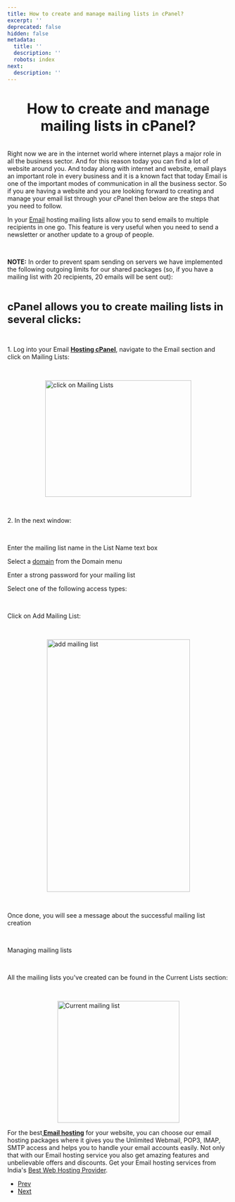 ```yaml
---
title: How to create and manage mailing lists in cPanel?
excerpt: ''
deprecated: false
hidden: false
metadata:
  title: ''
  description: ''
  robots: index
next:
  description: ''
---
```

<div class="page-header">
</div>
<dl class="article-info muted">
    <dt class="article-info-term">
</dt>
</dl>
<div itemprop="articleBody">
    <h1 dir="ltr" style="text-align: center;"><span style="font-size: xx-large;"><strong>How to create and manage mailing lists in cPanel?</strong></span></h1>
    <br/>Right now we are in the internet world where internet plays a major role in all the business sector. And for this reason today you can find a lot of website around you. And today along with internet and website, email plays an important role in every
    business and it is a known fact that today Email is one of the important modes of communication in all the business sector. So if you are having a website and you are looking forward to creating and manage your email list through your cPanel then
    below are the steps that you need to follow.
    <p dir="ltr"> </p>
    <p dir="ltr">In your <a href="https://www.hostingraja.in/email/email-solutions">Email</a> hosting mailing lists allow you to send emails to multiple recipients in one go. This feature is very useful when you need to send a newsletter or another update to a group
        of people.</p>
    <br/>
    <p dir="ltr"><strong>NOTE:</strong> In order to prevent spam sending on servers we have implemented the following outgoing limits for our shared packages (so, if you have a mailing list with 20 recipients, 20 emails will be sent out):</p>
    <strong><br/></strong>
    <p dir="ltr"><span style="font-size: x-large;"><strong>cPanel allows you to create mailing lists in several clicks:</strong></span></p>
    <br/>
    <p dir="ltr">1. Log into your Email <a href="https://www.hostingraja.in/hosting/cpanel-hosting/"><b>Hosting cPanel</b></a>, navigate to the Email section and click on Mailing Lists:</p>
    <br/>
    <p dir="ltr"><img style="display: block; margin-left: auto; margin-right: auto;" src="https://image.hostingraja.in/images/article/help/manage-mailing-lists1.jpg" alt="click on Mailing Lists" width="332" height="265" border="0" /></p>
    <br/>
    <p dir="ltr">2. In the next window:</p>
    <br/>
    <p dir="ltr">Enter the mailing list name in the List Name text box</p>
    <p dir="ltr">Select a <a href="https://www.hostingraja.in/domains/">domain</a> from the Domain menu</p>
    <p dir="ltr">Enter a strong password for your mailing list</p>
    <p dir="ltr">Select one of the following access types:</p>
    <br/>
    <p dir="ltr">Click on Add Mailing List:</p>
    <br/>
    <p dir="ltr"><img style="display: block; margin-left: auto; margin-right: auto;" src="https://image.hostingraja.in/images/article/help/manage-mailing-lists2.jpg" alt="add mailing list " width="325" height="574" border="0" /></p>
    <br/>
    <p dir="ltr">Once done, you will see a message about the successful mailing list creation</p>
    <br/>
    <p dir="ltr">Managing mailing lists</p>
    <br/>
    <p dir="ltr">All the mailing lists you've created can be found in the Current Lists section:</p>
    <br/>
    <p dir="ltr"><img style="display: block; margin-left: auto; margin-right: auto;" src="https://image.hostingraja.in/images/article/help/manage-mailing-lists3.jpg" alt="Current mailing list " width="277" height="277" border="0" /></p>
    <p dir="ltr"> </p>
    <p dir="ltr">For the best<a href="https://www.hostingraja.in/email/email-solutions/"><b> Email hosting</b></a> for your website, you can choose our email hosting packages where it gives you the Unlimited Webmail, POP3, IMAP, SMTP access and helps you to handle
        your email accounts easily. Not only that with our Email hosting service you also get amazing features and unbelievable offers and discounts. Get your Email hosting services from India's <a href="https://www.hostingraja.in/">Best Web Hosting Provider</a>.</p>
    <div> </div>
</div>
<ul class="pager pagenav">
    <li class="previous">
        <a class="hasTooltip" title="How to use the backup wizard in cpanel?" aria-label="Previous article: How to use the backup wizard in cpanel?" href="/docs/how-to-use-the-backup-wizard-in-cpanel" rel="prev">
            <span class="icon-chevron-left" aria-hidden="true"></span> <span aria-hidden="true">Prev</span> </a>
    </li>
    <li class="next">
        <a class="hasTooltip" title="How to Install Applications in cPanel?" aria-label="Next article: How to Install Applications in cPanel?" href="/docs/how-to-install-applications-in-cpanel" rel="next">
            <span aria-hidden="true">Next</span> <span class="icon-chevron-right" aria-hidden="true"></span> </a>
    </li>
</ul>
</div>